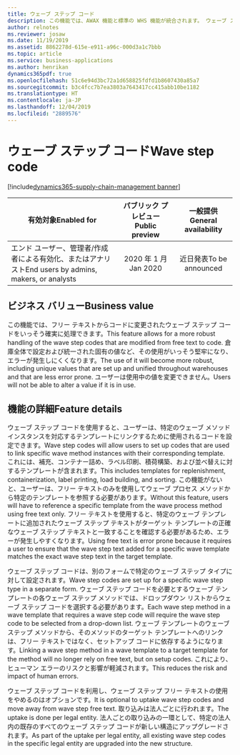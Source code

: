 ```yaml
---
title: ウェーブ ステップ コード
description: この機能では、AWAX 機能と標準の WHS 機能が統合されます。 ウェーブ ステップ コードを使用すると、ユーザーは、特定のウェーブ メソッド インスタンスを対応するテンプレートにリンクするために使用されるコードを設定できます。
author: relnotes
ms.reviewer: josaw
ms.date: 11/19/2019
ms.assetid: 8862278d-615e-e911-a96c-000d3a1c7bbb
ms.topic: article
ms.service: business-applications
ms.author: henrikan
dynamics365pdf: true
ms.openlocfilehash: 51c6e94d3bc72a1d658825fdfd1b8607430a85a7
ms.sourcegitcommit: b3c4fcc7b7ea3803a7643417cc415abb10be1182
ms.translationtype: HT
ms.contentlocale: ja-JP
ms.lasthandoff: 12/04/2019
ms.locfileid: "2889576"
---
```

# <a name="wave-step-code"></a><span data-ttu-id="d42cc-104">ウェーブ ステップ コード</span><span class="sxs-lookup"><span data-stu-id="d42cc-104">Wave step code</span></span>
[!include[dynamics365-supply-chain-management banner](../includes/dynamics365-supply-chain-management.md)]

| <span data-ttu-id="d42cc-105">有効対象</span><span class="sxs-lookup"><span data-stu-id="d42cc-105">Enabled for</span></span>    |  <span data-ttu-id="d42cc-106">パブリック プレビュー</span><span class="sxs-lookup"><span data-stu-id="d42cc-106">Public preview</span></span> | <span data-ttu-id="d42cc-107">一般提供</span><span class="sxs-lookup"><span data-stu-id="d42cc-107">General availability</span></span> | 
| ---------- | :----------: |:----------: |
|<span data-ttu-id="d42cc-108">エンド ユーザー、管理者/作成者による有効化、またはアナリスト</span><span class="sxs-lookup"><span data-stu-id="d42cc-108">End users by admins, makers, or analysts</span></span>|<span data-ttu-id="d42cc-109">2020 年 1 月</span><span class="sxs-lookup"><span data-stu-id="d42cc-109">Jan 2020</span></span>| <span data-ttu-id="d42cc-110">近日発表</span><span class="sxs-lookup"><span data-stu-id="d42cc-110">To be announced</span></span>|


## <a name="business-value"></a><span data-ttu-id="d42cc-111">ビジネス バリュー</span><span class="sxs-lookup"><span data-stu-id="d42cc-111">Business value</span></span>
<!-- bv start -->
<span data-ttu-id="d42cc-112">この機能では、フリー テキストからコードに変更されたウェーブ ステップ コードをいっそう確実に処理できます。</span><span class="sxs-lookup"><span data-stu-id="d42cc-112">This feature allows for a more robust handling of the wave step codes that are modified from free text to code.</span></span> <span data-ttu-id="d42cc-113">倉庫全体で設定および統一された固有の値など、その使用がいっそう堅牢になり、エラーが発生しにくくなります。</span><span class="sxs-lookup"><span data-stu-id="d42cc-113">The use of it will become more robust, including unique values that are set up and unified throughout warehouses and that are less error prone.</span></span> <span data-ttu-id="d42cc-114">ユーザーは使用中の値を変更できません。</span><span class="sxs-lookup"><span data-stu-id="d42cc-114">Users will not be able to alter a value if it is in use.</span></span>
<!-- bv end -->



## <a name="feature-details"></a><span data-ttu-id="d42cc-115">機能の詳細</span><span class="sxs-lookup"><span data-stu-id="d42cc-115">Feature details</span></span>
<!--feature detail start -->
<span data-ttu-id="d42cc-116">ウェーブ ステップ コードを使用すると、ユーザーは、特定のウェーブ メソッド インスタンスを対応するテンプレートにリンクするために使用されるコードを設定できます。</span><span class="sxs-lookup"><span data-stu-id="d42cc-116">Wave step codes will allow users to set up codes that are used to link specific wave method instances with their corresponding template.</span></span> <span data-ttu-id="d42cc-117">これには、補充、コンテナー詰め、ラベル印刷、積荷構築、および並べ替えに対するテンプレートが含まれます。</span><span class="sxs-lookup"><span data-stu-id="d42cc-117">This includes templates for replenishment, containerization, label printing, load building, and sorting.</span></span> <span data-ttu-id="d42cc-118">この機能がないと、ユーザーは、フリー テキストのみを使用してウェーブ プロセス メソッドから特定のテンプレートを参照する必要があります。</span><span class="sxs-lookup"><span data-stu-id="d42cc-118">Without this feature, users will have to reference a specific template from the wave process method using free text only.</span></span> <span data-ttu-id="d42cc-119">フリー テキストを使用すると、特定のウェーブ テンプレートに追加されたウェーブ ステップ テキストがターゲット テンプレートの正確なウェーブ ステップ テキストと一致することを確認する必要があるため、エラーが発生しやすくなります。</span><span class="sxs-lookup"><span data-stu-id="d42cc-119">Using free text is error prone because it requires a user to ensure that the wave step text added for a specific wave template matches the exact wave step text in the target template.</span></span> 

<span data-ttu-id="d42cc-120">ウェーブ ステップ コードは、別のフォームで特定のウェーブ ステップ タイプに対して設定されます。</span><span class="sxs-lookup"><span data-stu-id="d42cc-120">Wave step codes are set up for a specific wave step type in a separate form.</span></span> <span data-ttu-id="d42cc-121">ウェーブ ステップ コードを必要とするウェーブ テンプレートの各ウェーブ ステップ メソッドでは、ドロップダウン リストからウェーブ ステップ コードを選択する必要があります。</span><span class="sxs-lookup"><span data-stu-id="d42cc-121">Each wave step method in a wave template that requires a wave step code will require the wave step code to be selected from a drop-down list.</span></span> <span data-ttu-id="d42cc-122">ウェーブ テンプレートのウェーブ ステップ メソッドから、そのメソッドのターゲット テンプレートへのリンクは、フリー テキストではなく、セットアップ コードに依存するようになります。</span><span class="sxs-lookup"><span data-stu-id="d42cc-122">Linking a wave step method in a wave template to a target template for the method will no longer rely on free text, but on setup codes.</span></span> <span data-ttu-id="d42cc-123">これにより、ヒューマン エラーのリスクと影響が軽減されます。</span><span class="sxs-lookup"><span data-stu-id="d42cc-123">This reduces the risk and impact of human errors.</span></span> 
 
<span data-ttu-id="d42cc-124">ウェーブ ステップ コードを利用し、ウェーブ ステップ フリー テキストの使用をやめるのはオプションです。</span><span class="sxs-lookup"><span data-stu-id="d42cc-124">It is optional to uptake wave step codes and move away from wave step free text.</span></span> <span data-ttu-id="d42cc-125">取り込みは法人ごとに行われます。</span><span class="sxs-lookup"><span data-stu-id="d42cc-125">The uptake is done per legal entity.</span></span> <span data-ttu-id="d42cc-126">法人ごとの取り込みの一環として、特定の法人内の既存のすべてのウェーブ ステップ コードが新しい構造にアップグレードされます。</span><span class="sxs-lookup"><span data-stu-id="d42cc-126">As part of the uptake per legal entity, all existing wave step codes in the specific legal entity are upgraded into the new structure.</span></span>
<!--feature detail end -->







